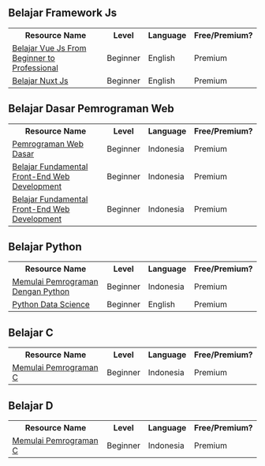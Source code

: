 ## Belajar Framework Js
<table>
  <tr>
    <th>Resource Name</th>
     <th>Level</th>
     <th>Language</th>
     <th>Free/Premium?</th>
  </tr>
  <tr>
    <td><a target="_blank" href="https://www.udemy.com/course/vuejs-from-beginner-to-professional/">Belajar Vue Js From Beginner to Professional</a></td>
     <td>Beginner</td>
     <td>English</td>
     <td>Premium</td>
  </tr>
  <tr>
    <td><a target="_blank" href="https://www.udemy.com/course/nuxtjs-vuejs-on-steroids/">Belajar Nuxt Js</a></td>
     <td>Beginner</td>
     <td>English</td>
     <td>Premium</td>
  </tr>
</table>

## Belajar Dasar Pemrograman Web
<table>
  <tr>
    <th>Resource Name</th>
     <th>Level</th>
     <th>Language</th>
     <th>Free/Premium?</th>
  </tr>
  <tr>
    <td><a target="_blank" href="https://www.dicoding.com/academies/123">Pemrograman Web Dasar</a></td>
     <td>Beginner</td>
     <td>Indonesia</td>
     <td>Premium</td>
  </tr>
  <tr>
    <td><a target="_blank" href="https://www.dicoding.com/academies/163">Belajar Fundamental Front-End Web Development</a></td>
     <td>Beginner</td>
     <td>Indonesia</td>
     <td>Premium</td>
  </tr>
  <tr>
    <td><a target="_blank" href="https://www.dicoding.com/academies/163">Belajar Fundamental Front-End Web Development</a></td>
     <td>Beginner</td>
     <td>Indonesia</td>
     <td>Premium</td>
  </tr>
</table>


## Belajar Python
<table>
  <tr>
    <th>Resource Name</th>
     <th>Level</th>
     <th>Language</th>
     <th>Free/Premium?</th>
  </tr>
  <tr>
    <td><a target="_blank" href="https://www.dicoding.com/academies/86">Memulai Pemrograman Dengan Python</a></td>
     <td>Beginner</td>
     <td>Indonesia</td>
     <td>Premium</td>
  </tr>
  <tr>
    <td><a target="_blank" href="https://www.udemy.com/course/python-for-data-science-and-machine-learning-bootcamp/">Python Data Science</a></td>
     <td>Beginner</td>
     <td>English</td>
     <td>Premium</td>
  </tr>
</table>

## Belajar C
<table>
  <tr>
    <th>Resource Name</th>
     <th>Level</th>
     <th>Language</th>
     <th>Free/Premium?</th>
  </tr>
  <tr>
    <td><a target="_blank" href="https://www.dicoding.com/academies/120">Memulai Pemrograman C</a></td>
     <td>Beginner</td>
     <td>Indonesia</td>
     <td>Premium</td>
  </tr>
</table>


## Belajar D
<table>
  <tr>
    <th>Resource Name</th>
     <th>Level</th>
     <th>Language</th>
     <th>Free/Premium?</th>
  </tr>
  <tr>
    <td><a target="_blank" href="https://www.dicoding.com/academies/120">Memulai Pemrograman C</a></td>
     <td>Beginner</td>
     <td>Indonesia</td>
     <td>Premium</td>
  </tr>
</table>
